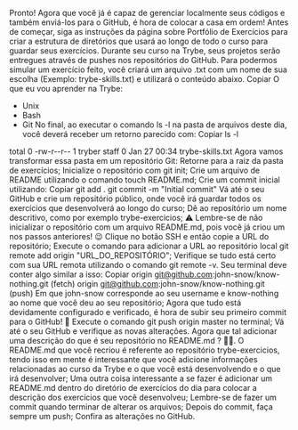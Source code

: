 Pronto! Agora que você já é capaz de gerenciar localmente seus códigos e também enviá-los para o GitHub, é hora de colocar a casa em ordem!
Antes de começar, siga as instruções da página sobre Portfólio de Exercícios para criar a estrutura de diretórios que usará ao longo de todo o curso para guardar seus exercícios.
Durante seu curso na Trybe, seus projetos serão entregues através de pushes nos repositórios do GitHub. Para podermos simular um exercício feito, você criará um arquivo .txt com um nome de sua escolha (Exemplo: trybe-skills.txt) e utilizará o conteúdo abaixo.
Copiar
O que eu vou aprender na Trybe:

- Unix
- Bash
- Git
No final, ao executar o comando ls -l na pasta de arquivos deste dia, você deverá receber um retorno parecido com:
Copiar
ls -l

total 0
-rw-r--r--  1 tryber  staff  0 Jan 27 00:34 trybe-skills.txt
Agora vamos transformar essa pasta em um repositório Git:
Retorne para a raiz da pasta de exercícios;
Inicialize o repositório com git init;
Crie um arquivo de README utilizando o comando touch README.md;
Crie um commit inicial utilizando:
Copiar
git add .
git commit -m "Initial commit"
Vá até o seu GitHub e crie um repositório público, onde você irá guardar todos os exercícios que desenvolverá ao longo do curso;
Dê ao repositório um nome descritivo, como por exemplo trybe-exercicios;
⚠️ Lembre-se de não inicializar o repositório com um arquivo README.md, pois você já criou um nos passos anteriores! 😉
Clique no botão SSH e então copie a URL do repositório;
Execute o comando para adicionar a URL ao repositório local git remote add origin "URL_DO_REPOSITÓRIO";
Verifique se tudo está certo com sua URL remota utilizando o comando git remote -v. Seu terminal deve conter algo similar a isso:
Copiar
origin	git@github.com:john-snow/know-nothing.git (fetch)
origin	git@github.com:john-snow/know-nothing.git (push)
Em que john-snow corresponde ao seu username e know-nothing ao nome que você deu ao seu repositório;
Agora que tudo está devidamente configurado e verificado, é hora de subir seu primeiro commit para o GitHub! 🤩
Execute o comando git push origin master no terminal;
Vá até o seu GitHub e verifique as novas alterações.
Agora que tal adicionar uma descrição do que é seu repositório no README.md ? 💪🏼.
O README.md que você recriou é referente ao repositório trybe-exercicios, tendo isso em mente é interessante que você adicione informações relacionadas ao curso da Trybe e o que você está desenvolvendo e o que irá desenvolver;
Uma outra coisa interessante a se fazer é adicionar um README.md dentro do diretório de exercícios do dia para colocar a descrição dos exercícios que você desenvolveu;
Lembre-se de fazer um commit quando terminar de alterar os arquivos;
Depois do commit, faça sempre um push;
Confira as alterações no GitHub.
